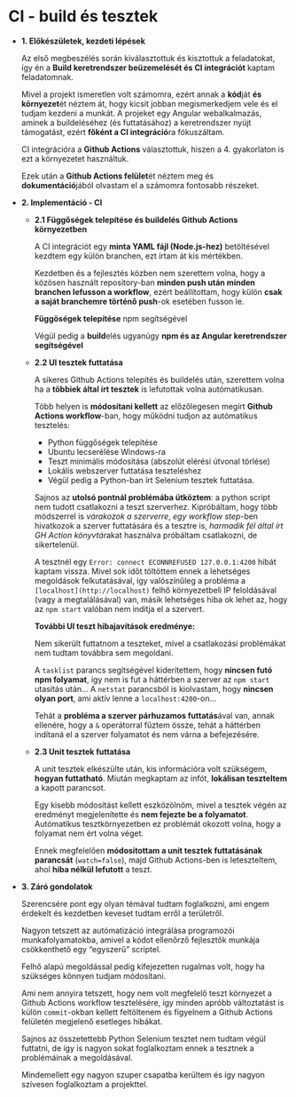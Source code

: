 # CI - build és tesztek

- **1. Előkészületek, kezdeti lépések**
    
    Az első megbeszélés során kiválasztottuk és kisztottuk a feladatokat, így én a **Build keretrendszer beüzemelését és CI integrációt** kaptam feladatomnak.
    
    Mivel a projekt ismeretlen volt számomra, ezért annak a **kód**ját **és környezet**ét néztem át, hogy kicsit jobban megismerkedjem vele és el tudjam kezdeni a munkát.
    A projeket egy Angular webalkalmazás, aminek a buildeléséhez (és futtatásához) a keretrendszer nyújt támogatást, ezért **főként a CI integráció**ra fókuszáltam.
    
    CI integrációra a **Github Actions** választottuk, hiszen a 4. gyakorlaton is ezt a környezetet használtuk.
    
    Ezek után a **Github Actions felület**ét néztem meg és **dokumentáció**jából olvastam el a számomra fontosabb részeket.
    
- **2. Implementáció - CI**
    - **2.1 Függőségek telepítése és buildelés Github Actions környezetben**
        
        A CI integrációt egy **minta YAML fájl (Node.js-hez)** betöltésével kezdtem egy külön branchen, ezt írtam át kis mértékben.
        
        Kezdetben és a fejlesztés közben nem szerettem volna, hogy a közösen használt repository-ban **minden push után minden branchen lefusson a workflow**, ezért beállítottam, hogy külön **csak a saját branchemre történő push**-ok esetében fusson le.
        
        **Függöségek telepítése** npm segítségével
        
        Végül pedig a **build**elés ugyanúgy **npm és az Angular keretrendszer segítségével**
        
    - **2.2 UI tesztek futtatása**
        
        A sikeres Github Actions telepítés és buildelés után, szerettem volna ha a **többiek által írt tesztek** is lefutottak volna autómatikusan.
        
        Több helyen is **módosítani kellett** az előzőlegesen megírt **Github Actions workflow**-ban, hogy működni tudjon az autómatikus tesztelés:
        
        - Python függőségek telepítése
        - Ubuntu lecserélése Windows-ra
        - Teszt minimális módosítása (abszolút elérési útvonal törlése)
        - Lokális webszerver futtatása teszteléshez
        - Végül pedig a Python-ban írt Selenium tesztek futtatása.
        
        Sajnos az **utolsó pontnál problémába ütköztem**: a python script nem tudott csatlakozni a teszt szerverhez.
        Kipróbáltam, hogy több módszerrel is *várakozok a szerverre*, 
        *egy workflow step*-ben hivatkozok a szerver futtatására és a tesztre is, 
        *harmadik fél által írt GH Action könyvtár*akat használva próbáltam csatlakozni, de sikertelenül.
        
        A tesztnél egy `Error: connect ECONNREFUSED 127.0.0.1:4200` hibát kaptam vissza.
        Mivel sok időt töltöttem ennek a lehetséges megoldások felkutatásával, így valószínűleg a probléma a `[localhost](http://localhost)` felhő környezetbeli IP feloldásával (vagy a megtalálásával) van, másik lehetséges hiba ok lehet az, hogy az `npm start` valóban nem indítja el a szervert.
        
        **További UI teszt hibajavítások eredménye:**
        
        Nem sikerült futtatnom a teszteket, mivel a csatlakozási problémákat nem tudtam továbbra sem megoldani.
        
        A `tasklist` parancs segítségével kiderítettem, hogy **nincsen futó npm folyamat**, így nem is fut a háttérben a szerver az `npm start` utasítás után...
        A `netstat` parancsból is kiolvastam, hogy **nincsen olyan port**, ami aktív lenne a `localhost:4200`-on...
        
        Tehát a **probléma a szerver párhuzamos futtatás**ával van, annak ellenére, hogy a `&` operátorral fűztem össze, tehát a háttérben indítaná el a szerver folyamatot és nem várna a befejezésére.
        
    - **2.3 Unit tesztek futtatása**
        
        A unit tesztek elkészülte után, kis információra volt szükségem, **hogyan futtatható**.
        Miután megkaptam az infót, **lokálisan teszteltem** a kapott parancsot.
        
        Egy kisebb módosítást kellett eszközölnöm, mivel a tesztek végén az eredményt megjelenítette és **nem fejezte be a folyamatot**. Autómatikus tesztkörnyezetben ez problémát okozott volna, hogy a folyamat nem ért volna véget.
        
        Ennek megfelelően **módosítottam a unit tesztek futtatásának parancsát** (`watch=false`), majd Github Actions-ben is leteszteltem, ahol **hiba nélkül lefutott** a teszt.
        
- **3. Záró gondolatok**
    
    Szerencsére pont egy olyan témával tudtam foglalkozni, ami engem érdekelt és kezdetben keveset tudtam erről a területről.
    
    Nagyon tetszett az autómatizáció integrálása programozói munkafolyamatokba, amivel a kódot ellenőrző fejlesztők munkája csökkenthető egy “egyszerű” scriptel.
    
    Felhő alapú megoldással pedig kifejezetten rugalmas volt, hogy ha szükséges könnyen tudjam módosítani.
    
    Ami nem annyira tetszett, hogy nem volt megfelelő teszt környezet a Github Actions workflow tesztelésére, így minden apróbb változtatást is külön `commit`-okban kellett feltöltenem és figyelnem a Github Actions felületén megjelenő esetleges hibákat.
    
    Sajnos az összetettebb Python Selenium tesztet nem tudtam végül futtatni, de így is nagyon sokat foglalkoztam ennek a tesztnek a problémáinak a megoldásával.
    
    Mindemellett egy nagyon szuper csapatba kerültem és így nagyon szívesen foglalkoztam a projekttel.